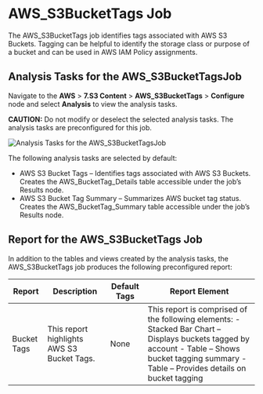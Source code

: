 # AWS_S3BucketTags Job

The AWS_S3BucketTags job identifies tags associated with AWS S3 Buckets. Tagging can be helpful to
identify the storage class or purpose of a bucket and can be used in AWS IAM Policy assignments.

## Analysis Tasks for the AWS_S3BucketTagsJob

Navigate to the **AWS** > **7.S3 Content** > **AWS_S3BucketTags** > **Configure** node and select
**Analysis** to view the analysis tasks.

**CAUTION:** Do not modify or deselect the selected analysis tasks. The analysis tasks are
preconfigured for this job.

![Analysis Tasks for the AWS_S3BucketTagsJob](/img/product_docs/accessanalyzer/solutions/aws/s3content/s3buckettagsanalysis.webp)

The following analysis tasks are selected by default:

- AWS S3 Bucket Tags – Identifies tags associated with AWS S3 Buckets. Creates the
  AWS_BucketTag_Details table accessible under the job’s Results node.
- AWS S3 Bucket Tag Summary – Summarizes AWS bucket tag status. Creates the AWS_BucketTag_Summary
  table accessible under the job’s Results node.

## Report for the AWS_S3BucketTags Job

In addition to the tables and views created by the analysis tasks, the AWS_S3BucketTags job produces
the following preconfigured report:

| Report      | Description                                | Default Tags | Report Element                                                                                                                                                                                   |
| ----------- | ------------------------------------------ | ------------ | ------------------------------------------------------------------------------------------------------------------------------------------------------------------------------------------------ |
| Bucket Tags | This report highlights AWS S3 Bucket Tags. | None         | This report is comprised of the following elements: - Stacked Bar Chart – Displays buckets tagged by account - Table – Shows bucket tagging summary - Table – Provides details on bucket tagging |
